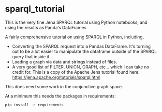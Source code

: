 # sparql_tutorial

This is the very fine Jena SPARQL tutorial using Python notebooks, and using the results as Panda's DataFrames.

A fairly comprehensive tutorial on using SPARQL in Python, including,

- Converting the SPARQL request into a Pandas DataFrame. It's turning out to be a lot easier to manipulate the dataframe outside of the SPARQL query that inside it.
- Loading a graph via data and strings instead of files.
- A very good list of FILTER, UNION, GRAPH, etc... which I can take no credit for. This is a copy of the Apache Jena tutorial found here: https://jena.apache.org/tutorials/sparql.html

This does need some work in the conjunctive graph space.

At a minimum this needs the packages in requirements:

`pip install -r requirements`
